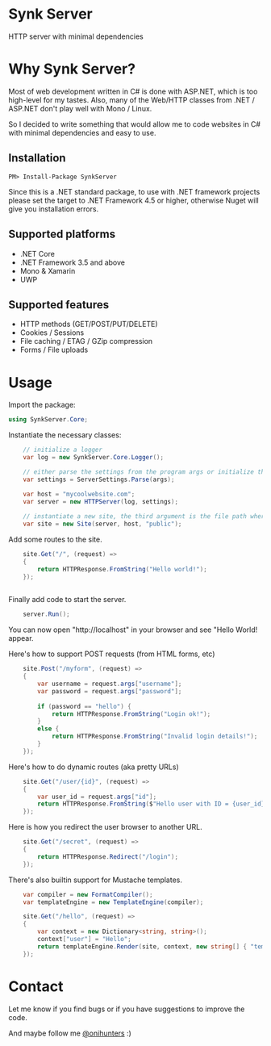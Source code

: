 # Synk Server
HTTP server with minimal dependencies 

# Why Synk Server?
Most of web development written in C# is done with ASP.NET, which is too high-level for my tastes.
Also, many of the Web/HTTP classes from .NET / ASP.NET don't play well with Mono / Linux.


So I decided to write something that would allow me to code websites in C# with minimal dependencies and easy to use.

## Installation

    PM> Install-Package SynkServer

Since this is a .NET standard package, to use with .NET framework projects please set the target to .NET Framework 4.5 or higher, otherwise Nuget will give you installation errors.

## Supported platforms

- .NET Core
- .NET Framework 3.5 and above
- Mono & Xamarin
- UWP

## Supported features

- HTTP methods (GET/POST/PUT/DELETE)
- Cookies / Sessions
- File caching / ETAG / GZip compression
- Forms / File uploads

# Usage

Import the package:

```c#
using SynkServer.Core;
```

Instantiate the necessary classes:

```c#
	// initialize a logger
	var log = new SynkServer.Core.Logger();

	// either parse the settings from the program args or initialize them manually
	var settings = ServerSettings.Parse(args);

	var host = "mycoolwebsite.com";
	var server = new HTTPServer(log, settings);
	
	// instantiate a new site, the third argument is the file path where the public site contents will be found
	var site = new Site(server, host, "public");
```

Add some routes to the site.

```c#
	site.Get("/", (request) =>
	{
		return HTTPResponse.FromString("Hello world!");
	});
	
```

Finally add code to start the server.
```c#
	server.Run();
```

You can now open "http://localhost" in your browser and see "Hello World! appear.

Here's how to support POST requests (from HTML forms, etc)
```c#
	site.Post("/myform", (request) =>
	{		
		var username = request.args["username"];
		var password = request.args["password"];
		
		if (password == "hello") {
			return HTTPResponse.FromString("Login ok!");
		}
		else {
			return HTTPResponse.FromString("Invalid login details!");
		}		
	});	
```

Here's how to do dynamic routes (aka pretty URLs)
```c#
	site.Get("/user/{id}", (request) =>
	{		
		var user_id = request.args["id"];
		return HTTPResponse.FromString($"Hello user with ID = {user_id}!");
	});	
```

Here is how you redirect the user browser to another URL.
```c#
	site.Get("/secret", (request) =>
	{				
		return HTTPResponse.Redirect("/login");
	});	
```

There's also builtin support for Mustache templates.
```c#
	var compiler = new FormatCompiler();
	var templateEngine = new TemplateEngine(compiler);

	site.Get("/hello", (request) =>
	{				
		var context = new Dictionary<string, string>();
		context["user"] = "Hello";
		return templateEngine.Render(site, context, new string[] { "templateFile" });
	});	
```
	
# Contact

Let me know if you find bugs or if you have suggestions to improve the code.

And maybe follow me [@onihunters](https://twitter.com/onihunters) :)